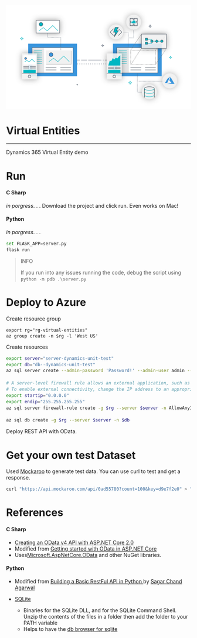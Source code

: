 <img src="imgs/md/build-apps.png">

# Virtual Entities
---
Dynamics 365 Virtual Entity demo

# Run

#### C Sharp
*in porgress*. . .
Download the project and click run. Even works on Mac!

#### Python
*in porgress*. . .
```python
set FLASK_APP=server.py
flask run
```

> INFO
>
> If you run into any issues running the code, debug the script using `python -m pdb .\server.py`

# Deploy to Azure

Create resource group
```
export rg="rg-virtual-entities"
az group create -n $rg -l 'West US'

```
Create resources
```bash
export server="server-dynamics-unit-test"
export db="db--dynamics-unit-test"
az sql server create --admin-password 'Password!' --admin-user admin --location 'West US' -n $server -g $rg

# A server-level firewall rule allows an external application, such as SQL Server Management Studio or the SQLCMD utility to connect to a SQL database through the SQL Database service firewall.
# To enable external connectivity, change the IP address to an appropriate address for your environment. To open all IP addresses, use 0.0.0.0 as the startip and 255.255.255.255 as andip.
export startip="0.0.0.0"
export endip="255.255.255.255"
az sql server firewall-rule create -g $rg --server $server -n AllowAnyIp --start-ip-address $startip --end-ip-address $endip

az sql db create -g $rg --server $server -n $db
```

Deploy REST API with OData.

# Get your own test Dataset

Used [Mockaroo](https://mockaroo.com/) to generate test data. You can use curl to test and get a response.
```bash
curl "https://api.mockaroo.com/api/0ad55780?count=100&key=d9e7f2e0" > "WebOrder-Virtual-Entity.csv"
```

# References

#### C Sharp
- [Creating an OData v4 API with ASP.NET Core 2.0](http://azurecoder.net/2018/02/19/creating-odata-api-asp-net-core-2-0/)
- Modified from [Getting started with OData in ASP.NET Core
](https://dotnetthoughts.net/getting-started-with-odata-in-aspnet-core/)
- Uses[Microsoft.AspNetCore.OData](https://www.nuget.org/packages/Microsoft.AspNetCore.OData/) and other NuGet libraries.

#### Python
- Modified from [Building a Basic RestFul API in Python
](https://www.codementor.io/sagaragarwal94/building-a-basic-restful-api-in-python-58k02xsiq) by [Sagar Chand Agarwal](https://github.com/sagaragarwal94)

- [SQLite](https://sqlite.org/download.html)
  - Binaries for the SQLite DLL, and for the SQLite Command Shell. Unzip the contents of the files in a folder then add the folder to your PATH variable
  - Helps to have the [db browser for sqlite](http://sqlitebrowser.org)
